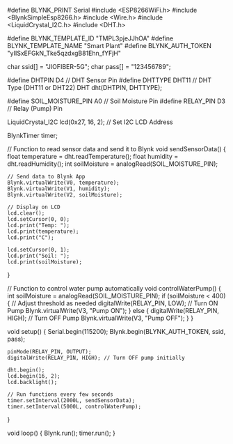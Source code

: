 #define BLYNK_PRINT Serial
#include <ESP8266WiFi.h>
#include <BlynkSimpleEsp8266.h>
#include <Wire.h>
#include <LiquidCrystal_I2C.h>
#include <DHT.h>

#define BLYNK_TEMPLATE_ID "TMPL3pjeJJhOA"
#define BLYNK_TEMPLATE_NAME "Smart Plant"
#define BLYNK_AUTH_TOKEN "yIISxEFGkN_Tke5qzdxgB81Ehn_fYFjH"

char ssid[] = "JIOFIBER-5G";
char pass[] = "123456789";

#define DHTPIN D4          // DHT Sensor Pin
#define DHTTYPE DHT11      // DHT Type (DHT11 or DHT22)
DHT dht(DHTPIN, DHTTYPE);

#define SOIL_MOISTURE_PIN A0  // Soil Moisture Pin
#define RELAY_PIN D3           // Relay (Pump) Pin

LiquidCrystal_I2C lcd(0x27, 16, 2);  // Set I2C LCD Address

BlynkTimer timer;

// Function to read sensor data and send it to Blynk
void sendSensorData() {
    float temperature = dht.readTemperature();
    float humidity = dht.readHumidity();
    int soilMoisture = analogRead(SOIL_MOISTURE_PIN);

    // Send data to Blynk App
    Blynk.virtualWrite(V0, temperature);
    Blynk.virtualWrite(V1, humidity);
    Blynk.virtualWrite(V2, soilMoisture);

    // Display on LCD
    lcd.clear();
    lcd.setCursor(0, 0);
    lcd.print("Temp: ");
    lcd.print(temperature);
    lcd.print("C");
    
    lcd.setCursor(0, 1);
    lcd.print("Soil: ");
    lcd.print(soilMoisture);
}

// Function to control water pump automatically
void controlWaterPump() {
    int soilMoisture = analogRead(SOIL_MOISTURE_PIN);
    if (soilMoisture < 400) {  // Adjust threshold as needed
        digitalWrite(RELAY_PIN, LOW); // Turn ON Pump
        Blynk.virtualWrite(V3, "Pump ON");
    } else {
        digitalWrite(RELAY_PIN, HIGH); // Turn OFF Pump
        Blynk.virtualWrite(V3, "Pump OFF");
    }
}

void setup() {
    Serial.begin(115200);
    Blynk.begin(BLYNK_AUTH_TOKEN, ssid, pass);
    
    pinMode(RELAY_PIN, OUTPUT);
    digitalWrite(RELAY_PIN, HIGH); // Turn OFF pump initially

    dht.begin();
    lcd.begin(16, 2);
    lcd.backlight();

    // Run functions every few seconds
    timer.setInterval(2000L, sendSensorData);
    timer.setInterval(5000L, controlWaterPump);
}

void loop() {
    Blynk.run();
    timer.run();
}
